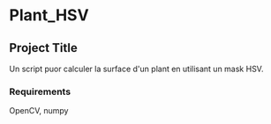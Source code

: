 # Plant_HSV


## Project Title

Un script puor calculer la surface d'un plant en utilisant un mask HSV.


### Requirements

OpenCV, numpy



